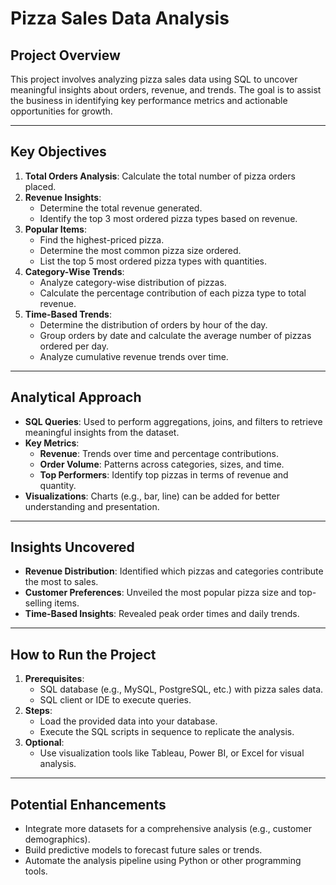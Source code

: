 # Pizza Sales Data Analysis

## Project Overview
This project involves analyzing pizza sales data using SQL to uncover meaningful insights about orders, revenue, and trends. The goal is to assist the business in identifying key performance metrics and actionable opportunities for growth.

---

## Key Objectives
1. **Total Orders Analysis**: Calculate the total number of pizza orders placed.
2. **Revenue Insights**:
   - Determine the total revenue generated.
   - Identify the top 3 most ordered pizza types based on revenue.
3. **Popular Items**:
   - Find the highest-priced pizza.
   - Determine the most common pizza size ordered.
   - List the top 5 most ordered pizza types with quantities.
4. **Category-Wise Trends**:
   - Analyze category-wise distribution of pizzas.
   - Calculate the percentage contribution of each pizza type to total revenue.
5. **Time-Based Trends**:
   - Determine the distribution of orders by hour of the day.
   - Group orders by date and calculate the average number of pizzas ordered per day.
   - Analyze cumulative revenue trends over time.

---

## Analytical Approach
- **SQL Queries**: Used to perform aggregations, joins, and filters to retrieve meaningful insights from the dataset.
- **Key Metrics**:
  - **Revenue**: Trends over time and percentage contributions.
  - **Order Volume**: Patterns across categories, sizes, and time.
  - **Top Performers**: Identify top pizzas in terms of revenue and quantity.
- **Visualizations**: Charts (e.g., bar, line) can be added for better understanding and presentation.

---

## Insights Uncovered
- **Revenue Distribution**: Identified which pizzas and categories contribute the most to sales.
- **Customer Preferences**: Unveiled the most popular pizza size and top-selling items.
- **Time-Based Insights**: Revealed peak order times and daily trends.

---

## How to Run the Project
1. **Prerequisites**:
   - SQL database (e.g., MySQL, PostgreSQL, etc.) with pizza sales data.
   - SQL client or IDE to execute queries.
2. **Steps**:
   - Load the provided data into your database.
   - Execute the SQL scripts in sequence to replicate the analysis.
3. **Optional**:
   - Use visualization tools like Tableau, Power BI, or Excel for visual analysis.

---

## Potential Enhancements
- Integrate more datasets for a comprehensive analysis (e.g., customer demographics).
- Build predictive models to forecast future sales or trends.
- Automate the analysis pipeline using Python or other programming tools.
